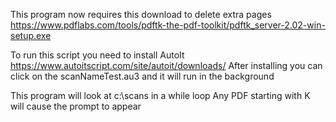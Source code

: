 This program now requires this download to delete extra pages https://www.pdflabs.com/tools/pdftk-the-pdf-toolkit/pdftk_server-2.02-win-setup.exe

To run this script you need to install AutoIt https://www.autoitscript.com/site/autoit/downloads/
After installing you can click on the scanNameTest.au3 and it will run in the background

This program will look at c:\scans in a while loop
Any PDF starting with K will cause the prompt to appear